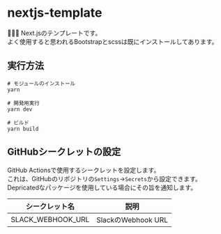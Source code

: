 # nextjs-template

🌰🌰🌰 Next.jsのテンプレートです。  
よく使用すると思われるBootstrapとscssは既にインストールしてあります。  

## 実行方法

```shell
# モジュールのインストール
yarn

# 開発用実行
yarn dev

# ビルド
yarn build
```

## GitHubシークレットの設定

GitHub Actionsで使用するシークレットを設定します。  
これは、GitHubのリポジトリの`Settings`→`Secrets`から設定できます。  
Depricatedなパッケージを使用している場合にその旨を通知します。  

| シークレット名 | 説明 |
| --- | --- |
| SLACK_WEBHOOK_URL | SlackのWebhook URL |
